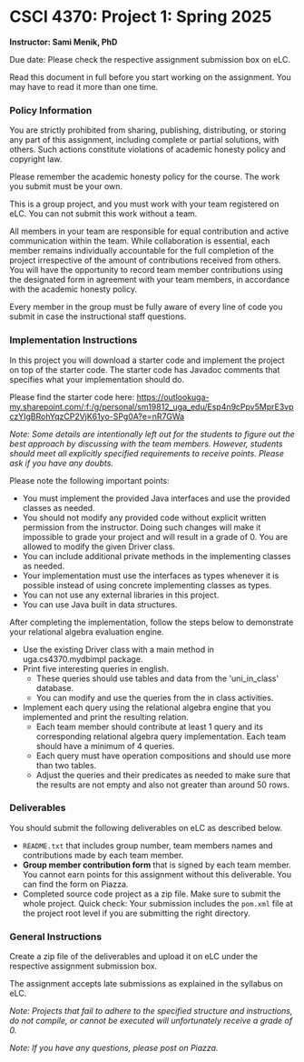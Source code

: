 # CSCI 4370: Project 1: Spring 2025

**Instructor: Sami Menik, PhD**

Due date: Please check the respective assignment submission box on eLC.

Read this document in full before you start working on the assignment. You may have to read it more than one time.

### Policy Information

You are strictly prohibited from sharing, publishing, distributing, or storing any part of this assignment, including complete or partial solutions, with others. Such actions constitute violations of academic honesty policy and copyright law.

Please remember the academic honesty policy for the course. The work you submit must be your own.

This is a group project, and you must work with your team registered on eLC. You can not submit this work without a team.

All members in your team are responsible for equal contribution and active communication within the team. While collaboration is essential, each member remains individually accountable for the full completion of the project irrespective of the amount of contributions received from others. You will have the opportunity to record team member contributions using the designated form in agreement with your team members, in accordance with the academic honesty policy.

Every member in the group must be fully aware of every line of code you submit in case the instructional staff questions.

### Implementation Instructions

In this project you will download a starter code and implement the project on top of the starter code. The starter code has Javadoc comments that specifies what your implementation should do.

Please find the starter code here: https://outlookuga-my.sharepoint.com/:f:/g/personal/sm19812_uga_edu/Esp4n9cPpv5MprE3vpczYIgBRohYqzCP2VjK61yo-SPg0A?e=nR7GWa

*Note: Some details are intentionally left out for the students to figure out the best approach by discussing with the team members. However, students should meet all explicitly specified requirements to receive points. Please ask if you have any doubts.*

Please note the following important points:
- You must implement the provided Java interfaces and use the provided classes as needed.
- You should not modify any provided code without explicit written permission from the instructor. Doing such changes will make it impossible to grade your project and will result in a grade of 0. You are allowed to modify the given Driver class.
- You can include additional private methods in the implementing classes as needed. 
- Your implementation must use the interfaces as types whenever it is possible instead of using concrete implementing classes as types. 
- You can not use any external libraries in this project.
- You can use Java built in data structures.

After completing the implementation, follow the steps below to demonstrate your relational algebra evaluation engine.
- Use the existing Driver class with a main method in uga.cs4370.mydbimpl package.
- Print five interesting queries in english. 
  - These queries should use tables and data from the 'uni_in_class' database.
  - You can modify and use the queries from the in class activities.
- Implement each query using the relational algebra engine that you implemented and print the resulting relation.
  - Each team member should contribute at least 1 query and its corresponding relational algebra query implementation. Each team should have a minimum of 4 queries.
  - Each query must have operation compositions and should use more than two tables.
  - Adjust the queries and their predicates as needed to make sure that the results are not empty and also not greater than around 50 rows.

### Deliverables

You should submit the following deliverables on eLC as described below.
- `README.txt` that includes group number, team members names and contributions made by each team member.
- **Group member contribution form** that is signed by each team member. You cannot earn points for this assignment without this deliverable. You can find the form on Piazza.
- Completed source code project as a zip file. Make sure to submit the whole project. Quick check: Your submission includes the `pom.xml` file at the project root level if you are submitting the right directory.

### General Instructions

Create a zip file of the deliverables and upload it on eLC under the respective assignment submission box.

The assignment accepts late submissions as explained in the syllabus on eLC.

*Note: Projects that fail to adhere to the specified structure and instructions, do not compile, or cannot be executed will unfortunately receive a grade of 0.*

*Note: If you have any questions, please post on Piazza.*
